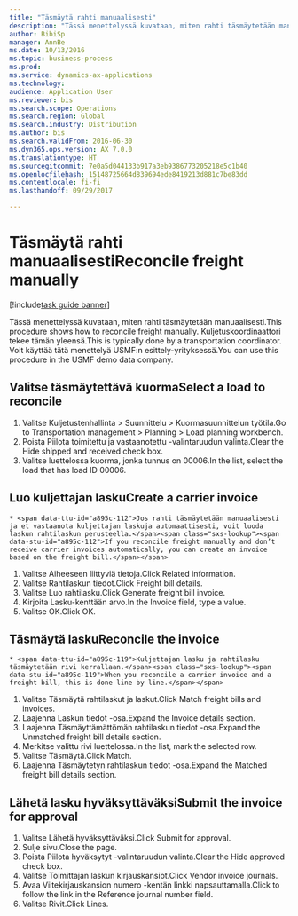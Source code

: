 ```yaml
--- 
title: "Täsmäytä rahti manuaalisesti"
description: "Tässä menettelyssä kuvataan, miten rahti täsmäytetään manuaalisesti."
author: BibiSp
manager: AnnBe
ms.date: 10/13/2016
ms.topic: business-process
ms.prod: 
ms.service: dynamics-ax-applications
ms.technology: 
audience: Application User
ms.reviewer: bis
ms.search.scope: Operations
ms.search.region: Global
ms.search.industry: Distribution
ms.author: bis
ms.search.validFrom: 2016-06-30
ms.dyn365.ops.version: AX 7.0.0
ms.translationtype: HT
ms.sourcegitcommit: 7e0a5d044133b917a3eb9386773205218e5c1b40
ms.openlocfilehash: 15148725664d839694ede8419213d881c7be83dd
ms.contentlocale: fi-fi
ms.lasthandoff: 09/29/2017

---
```

# <a name="reconcile-freight-manually"></a><span data-ttu-id="a895c-103">Täsmäytä rahti manuaalisesti</span><span class="sxs-lookup"><span data-stu-id="a895c-103">Reconcile freight manually</span></span>

[!include[task guide banner](../../includes/task-guide-banner.md)]

<span data-ttu-id="a895c-104">Tässä menettelyssä kuvataan, miten rahti täsmäytetään manuaalisesti.</span><span class="sxs-lookup"><span data-stu-id="a895c-104">This procedure shows how to reconcile freight manually.</span></span> <span data-ttu-id="a895c-105">Kuljetuskoordinaattori tekee tämän yleensä.</span><span class="sxs-lookup"><span data-stu-id="a895c-105">This is typically done by a transportation coordinator.</span></span> <span data-ttu-id="a895c-106">Voit käyttää tätä menettelyä USMF:n esittely-yrityksessä.</span><span class="sxs-lookup"><span data-stu-id="a895c-106">You can use this procedure in the USMF demo data company.</span></span>


## <a name="select-a-load-to-reconcile"></a><span data-ttu-id="a895c-107">Valitse täsmäytettävä kuorma</span><span class="sxs-lookup"><span data-stu-id="a895c-107">Select a load to reconcile</span></span>
1. <span data-ttu-id="a895c-108">Valitse Kuljetustenhallinta > Suunnittelu > Kuormasuunnittelun työtila.</span><span class="sxs-lookup"><span data-stu-id="a895c-108">Go to Transportation management > Planning > Load planning workbench.</span></span>
2. <span data-ttu-id="a895c-109">Poista Piilota toimitettu ja vastaanotettu -valintaruudun valinta.</span><span class="sxs-lookup"><span data-stu-id="a895c-109">Clear the Hide shipped and received check box.</span></span> 
3. <span data-ttu-id="a895c-110">Valitse luettelossa kuorma, jonka tunnus on 00006.</span><span class="sxs-lookup"><span data-stu-id="a895c-110">In the list, select the load that has load ID 00006.</span></span>

## <a name="create-a-carrier-invoice"></a><span data-ttu-id="a895c-111">Luo kuljettajan lasku</span><span class="sxs-lookup"><span data-stu-id="a895c-111">Create a carrier invoice</span></span>
    * <span data-ttu-id="a895c-112">Jos rahti täsmäytetään manuaalisesti ja et vastaanota kuljettajan laskuja automaattisesti, voit luoda laskun rahtilaskun perusteella.</span><span class="sxs-lookup"><span data-stu-id="a895c-112">If you reconcile freight manually and don’t receive carrier invoices automatically, you can create an invoice based on the freight bill.</span></span>  
1. <span data-ttu-id="a895c-113">Valitse Aiheeseen liittyviä tietoja.</span><span class="sxs-lookup"><span data-stu-id="a895c-113">Click Related information.</span></span>
2. <span data-ttu-id="a895c-114">Valitse Rahtilaskun tiedot.</span><span class="sxs-lookup"><span data-stu-id="a895c-114">Click Freight bill details.</span></span>
3. <span data-ttu-id="a895c-115">Valitse Luo rahtilasku.</span><span class="sxs-lookup"><span data-stu-id="a895c-115">Click Generate freight bill invoice.</span></span>
4. <span data-ttu-id="a895c-116">Kirjoita Lasku-kenttään arvo.</span><span class="sxs-lookup"><span data-stu-id="a895c-116">In the Invoice field, type a value.</span></span>
5. <span data-ttu-id="a895c-117">Valitse OK.</span><span class="sxs-lookup"><span data-stu-id="a895c-117">Click OK.</span></span>

## <a name="reconcile-the-invoice"></a><span data-ttu-id="a895c-118">Täsmäytä lasku</span><span class="sxs-lookup"><span data-stu-id="a895c-118">Reconcile the invoice</span></span>
    * <span data-ttu-id="a895c-119">Kuljettajan lasku ja rahtilasku täsmäytetään rivi kerrallaan.</span><span class="sxs-lookup"><span data-stu-id="a895c-119">When you reconcile a carrier invoice and a freight bill, this is done line by line.</span></span>  
1. <span data-ttu-id="a895c-120">Valitse Täsmäytä rahtilaskut ja laskut.</span><span class="sxs-lookup"><span data-stu-id="a895c-120">Click Match freight bills and invoices.</span></span>
2. <span data-ttu-id="a895c-121">Laajenna Laskun tiedot -osa.</span><span class="sxs-lookup"><span data-stu-id="a895c-121">Expand the Invoice details section.</span></span>
3. <span data-ttu-id="a895c-122">Laajenna Täsmäyttämättömän rahtilaskun tiedot -osa.</span><span class="sxs-lookup"><span data-stu-id="a895c-122">Expand the Unmatched freight bill details section.</span></span>
4. <span data-ttu-id="a895c-123">Merkitse valittu rivi luettelossa.</span><span class="sxs-lookup"><span data-stu-id="a895c-123">In the list, mark the selected row.</span></span>
5. <span data-ttu-id="a895c-124">Valitse Täsmäytä.</span><span class="sxs-lookup"><span data-stu-id="a895c-124">Click Match.</span></span>
6. <span data-ttu-id="a895c-125">Laajenna Täsmäytetyn rahtilaskun tiedot -osa.</span><span class="sxs-lookup"><span data-stu-id="a895c-125">Expand the Matched freight bill details section.</span></span>

## <a name="submit-the-invoice-for-approval"></a><span data-ttu-id="a895c-126">Lähetä lasku hyväksyttäväksi</span><span class="sxs-lookup"><span data-stu-id="a895c-126">Submit the invoice for approval</span></span>
1. <span data-ttu-id="a895c-127">Valitse Lähetä hyväksyttäväksi.</span><span class="sxs-lookup"><span data-stu-id="a895c-127">Click Submit for approval.</span></span>
2. <span data-ttu-id="a895c-128">Sulje sivu.</span><span class="sxs-lookup"><span data-stu-id="a895c-128">Close the page.</span></span>
3. <span data-ttu-id="a895c-129">Poista Piilota hyväksytyt -valintaruudun valinta.</span><span class="sxs-lookup"><span data-stu-id="a895c-129">Clear the Hide approved check box.</span></span> 
4. <span data-ttu-id="a895c-130">Valitse Toimittajan laskun kirjauskansiot.</span><span class="sxs-lookup"><span data-stu-id="a895c-130">Click Vendor invoice journals.</span></span>
5. <span data-ttu-id="a895c-131">Avaa Viitekirjauskansion numero -kentän linkki napsauttamalla.</span><span class="sxs-lookup"><span data-stu-id="a895c-131">Click to follow the link in the Reference journal number field.</span></span>
6. <span data-ttu-id="a895c-132">Valitse Rivit.</span><span class="sxs-lookup"><span data-stu-id="a895c-132">Click Lines.</span></span>


